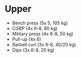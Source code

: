 # Upper
* Bench press (5x 5, 105 kg)
* CGBP (4x 6-8, 80 kg)
* Military press (4x 6-8, 50 kg)
* Pull-up (4x 6)
* Barbell curl (3x 6-8, 40/20 kg)
* Dips (3x 6-8, 20 kg)
